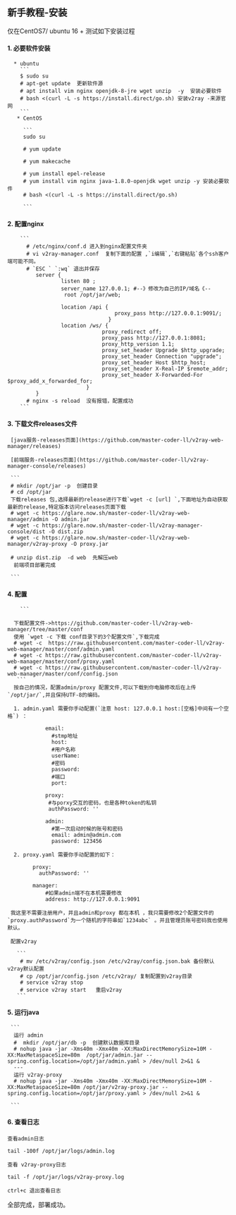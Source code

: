 ## 新手教程-安装

 仅在CentOS7/ ubuntu 16 + 测试如下安装过程

 #### 1. 必要软件安装
  
      * ubuntu    
        ```
        $ sudo su
        # apt-get update  更新软件源
        # apt install vim nginx openjdk-8-jre wget unzip  -y  安装必要软件
        # bash <(curl -L -s https://install.direct/go.sh) 安装v2ray -来源官网
        ```
       * CentOS
    
         ```
         sudo su
         
         # yum update
         
         # yum makecache
         
         # yum install epel-release
         # yum install vim nginx java-1.8.0-openjdk wget unzip -y 安装必要软件
         # bash <(curl -L -s https://install.direct/go.sh)
    
         ```
       
       
####  2. 配置nginx
  
        ```  
          # /etc/nginx/conf.d 进入到nginx配置文件夹
          # vi v2ray-manager.conf  复制下面的配置 ,`i编辑`,`右键粘贴`各个ssh客户端可能不同。
          # `ESC ` `:wq` 退出并保存
             server {
                     listen 80 ;
                     server_name 127.0.0.1; #--》修改为自己的IP/域名《-- 
                      root /opt/jar/web;
                    
                     location /api {
                                      proxy_pass http://127.0.0.1:9091/;
                                    }
                     location /ws/ {
                                  proxy_redirect off;
                                  proxy_pass http://127.0.0.1:8081;
                                  proxy_http_version 1.1;
                                  proxy_set_header Upgrade $http_upgrade;
                                  proxy_set_header Connection "upgrade";
                                  proxy_set_header Host $http_host;
                                  proxy_set_header X-Real-IP $remote_addr;
                                  proxy_set_header X-Forwarded-For $proxy_add_x_forwarded_for;
                             } 
             }
          # nginx -s reload  没有报错，配置成功
        ```
         
            
####  3. 下载文件releases文件
  
     [java服务-releases页面](https://github.com/master-coder-ll/v2ray-web-manager/releases)
     
     [前端服务-releases页面](https://github.com/master-coder-ll/v2ray-manager-console/releases)
    
     ```
     # mkdir /opt/jar -p  创建目录
     # cd /opt/jar 
     下载releases 包,选择最新的release进行下载`wget -c [url] `,下面地址为自动获取最新的release,特定版本访问releases页面下载
     # wget -c https://glare.now.sh/master-coder-ll/v2ray-web-manager/admin -O admin.jar
     # wget -c https://glare.now.sh/master-coder-ll/v2ray-manager-console/dist -O dist.zip
     # wget -c https://glare.now.sh/master-coder-ll/v2ray-web-manager/v2ray-proxy -O proxy.jar
      
     # unzip dist.zip  -d web  先解压web
      前端项目部署完成
     
     ```
####  4. 配置
     
        ```
    
      下载配置文件->https://github.com/master-coder-ll/v2ray-web-manager/tree/master/conf
      使用 `wget -c 下载 conf目录下的3个配置文件`,下载完成 
      # wget -c  https://raw.githubusercontent.com/master-coder-ll/v2ray-web-manager/master/conf/admin.yaml
      # wget -c https://raw.githubusercontent.com/master-coder-ll/v2ray-web-manager/master/conf/proxy.yaml
      # wget -c https://raw.githubusercontent.com/master-coder-ll/v2ray-web-manager/master/conf/config.json
       ```  
      按自己的情况，配置admin/proxy 配置文件,可以下载到你电脑修改后在上传`/opt/jar/`,并且保持UTF-8的编码。
      
      1. admin.yaml 需要你手动配置(`注意 host: 127.0.0.1 host:[空格]中间有一个空格`) ：
         
                email:
                  #stmp地址
                  host:
                  #用户名称
                  userName:
                  #密码
                  password:
                  #端口
                  port:
                
                proxy:
                 #与porxy交互的密码，也是各种token的私钥
                 authPassword: ''
                 
                admin:
                  #第一次启动时候的账号和密码
                  email: admin@admin.com
                  password: 123456
                
      2. proxy.yaml 需要你手动配置的如下：
         
            proxy:
              authPassword: ''
              
            manager:
                #如果admin端不在本机需要修改
                address: http://127.0.0.1:9091
     
     我这里不需要注册用户，并且admin和proxy 都在本机 ，我只需要修改2个配置文件的`proxy.authPassword`为一个随机的字符串如`1234abc` 。并且管理员账号密码我也使用默认。
     
     配置v2ray
    
       ```
        # mv /etc/v2ray/config.json /etc/v2ray/config.json.bak 备份默认v2ray默认配置
        # cp /opt/jar/config.json /etc/v2ray/ 复制配置到v2ray目录
        # service v2ray stop
        # service v2ray start   重启v2ray
       ```
     
####  5. 运行java
     
     ```
      运行 admin
      #  mkdir /opt/jar/db -p  创建默认数据库目录
      # nohup java -jar -Xms40m -Xmx40m -XX:MaxDirectMemorySize=10M -XX:MaxMetaspaceSize=80m  /opt/jar/admin.jar --spring.config.location=/opt/jar/admin.yaml > /dev/null 2>&1 &
      --- 
      运行 v2ray-proxy
      # nohup java -jar -Xms40m -Xmx40m -XX:MaxDirectMemorySize=10M -XX:MaxMetaspaceSize=80m /opt/jar/v2ray-proxy.jar --spring.config.location=/opt/jar/proxy.yaml > /dev/null 2>&1 &
      
     ```
####  6. 查看日志
    
    查看admin日志
    
    tail -100f /opt/jar/logs/admin.log
    
    查看 v2ray-proxy日志
    
    tail -f /opt/jar/logs/v2ray-proxy.log
    
    ctrl+c 退出查看日志
    
   全部完成，部署成功。
             
    
  

      
    
    
